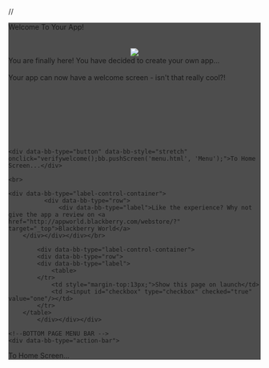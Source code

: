 //
<div data-bb-type="screen" data-bb-effect="slide-down" style="background-color:#4d4d4d;">
<div data-bb-type="title" data-bb-caption="Welcome!"></div>
<div data-bb-type="round-panel"> 
          <div data-bb-type="panel-header">Welcome To Your App!</div>
  	  <br>
	  <br>
		  <center><image src="IMG/icon.png"></center>
          <div data-bb-type="label-control-container">
              <div data-bb-type="row">
                  <div data-bb-type="label">You are finally here! You have decided to create your own app...<br><br>
		Your app can now have a welcome screen - isn't that really cool?! <br>
	</div></div></div></div><br><br><br><br><br><br><br>

	<div data-bb-type="button" data-bb-style="stretch" onclick="verifywelcome();bb.pushScreen('menu.html', 'Menu');">To Home Screen...</div>

	<br>

	<div data-bb-type="label-control-container">
              <div data-bb-type="row">
                  <div data-bb-type="label">Like the experience? Why not give the app a review on <a href="http://appworld.blackberry.com/webstore/?" target="_top">Blackberry World</a>
		</div></div></div></br>

			<div data-bb-type="label-control-container">
			<div data-bb-type="row">
			<div data-bb-type="label">
				<table>
			</tr>
				<td style="margin-top:13px;">Show this page on launch</td>
				<td ><input id="checkbox" type="checkbox" checked="true" value="one"/></td>
			</tr>
		</table>
			</div></div></div>

	<!--BOTTOM PAGE MENU BAR -->
	<div data-bb-type="action-bar">
<div data-bb-type="action" data-bb-style="button" data-bb-img="IMG/ic_next.png" onclick="verifywelcome();bb.pushScreen('menu.html', 'Menu');">To Home Screen...</div>	
</div></div>

